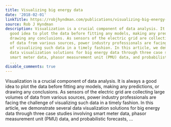 ```yaml
---
title: Visualizing big energy data
date: '2018-02-01'
linkTitle: https://robjhyndman.com/publications/visualizing-big-energy-data/
source: Rob J Hyndman
description: Visualization is a crucial component of data analysis. It is always a
  good idea to plot the data before fitting any models, making any predictions, or
  drawing any conclusions. As sensors of the electric grid are collecting large volumes
  of data from various sources, power industry professionals are facing the challenge
  of visualizing such data in a timely fashion. In this article, we demonstrate several
  data visualization solutions for big energy data through three case studies involving
  smart meter data, phasor measurement unit (PMU) data, and probabilistic forecasts,
  ...
disable_comments: true
---
```

Visualization is a crucial component of data analysis. It is always a good idea to plot the data before fitting any models, making any predictions, or drawing any conclusions. As sensors of the electric grid are collecting large volumes of data from various sources, power industry professionals are facing the challenge of visualizing such data in a timely fashion. In this article, we demonstrate several data visualization solutions for big energy data through three case studies involving smart meter data, phasor measurement unit (PMU) data, and probabilistic forecasts, ...